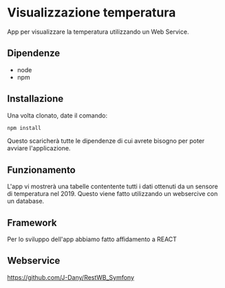 # Visualizzazione temperatura
App per visualizzare la temperatura utilizzando un Web Service.

## Dipendenze
- node
- npm

## Installazione
Una volta clonato, date il comando:
```bash
npm install
```
Questo scaricherà tutte le dipendenze di cui avrete bisogno per
poter avviare l'applicazione.

## Funzionamento

L'app vi mostrerà una tabelle contentente tutti i dati ottenuti da un sensore di
temperatura nel 2019.
Questo viene fatto utilizzando un websercive con un database.

## Framework
Per lo sviluppo dell'app abbiamo fatto affidamento a REACT

## Webservice
https://github.com/J-Dany/RestWB_Symfony
